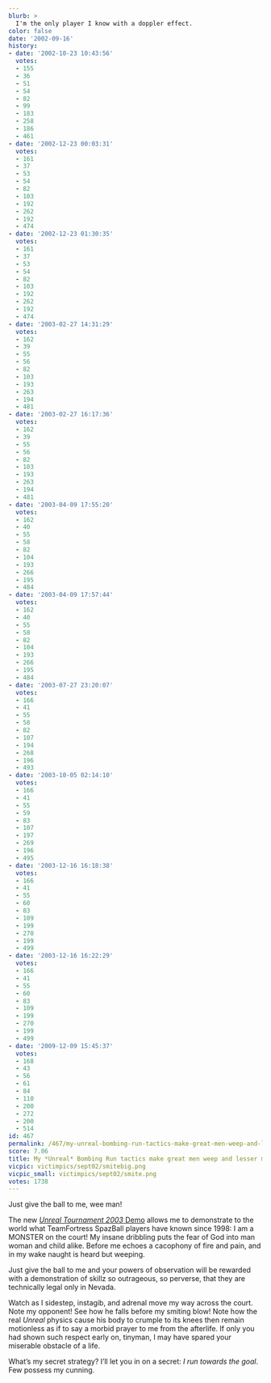 ```yaml
---
blurb: >
  I'm the only player I know with a doppler effect.
color: false
date: '2002-09-16'
history:
- date: '2002-10-23 10:43:56'
  votes:
  - 155
  - 36
  - 51
  - 54
  - 82
  - 99
  - 183
  - 258
  - 186
  - 461
- date: '2002-12-23 00:03:31'
  votes:
  - 161
  - 37
  - 53
  - 54
  - 82
  - 103
  - 192
  - 262
  - 192
  - 474
- date: '2002-12-23 01:30:35'
  votes:
  - 161
  - 37
  - 53
  - 54
  - 82
  - 103
  - 192
  - 262
  - 192
  - 474
- date: '2003-02-27 14:31:29'
  votes:
  - 162
  - 39
  - 55
  - 56
  - 82
  - 103
  - 193
  - 263
  - 194
  - 481
- date: '2003-02-27 16:17:36'
  votes:
  - 162
  - 39
  - 55
  - 56
  - 82
  - 103
  - 193
  - 263
  - 194
  - 481
- date: '2003-04-09 17:55:20'
  votes:
  - 162
  - 40
  - 55
  - 58
  - 82
  - 104
  - 193
  - 266
  - 195
  - 484
- date: '2003-04-09 17:57:44'
  votes:
  - 162
  - 40
  - 55
  - 58
  - 82
  - 104
  - 193
  - 266
  - 195
  - 484
- date: '2003-07-27 23:20:07'
  votes:
  - 166
  - 41
  - 55
  - 58
  - 82
  - 107
  - 194
  - 268
  - 196
  - 493
- date: '2003-10-05 02:14:10'
  votes:
  - 166
  - 41
  - 55
  - 59
  - 83
  - 107
  - 197
  - 269
  - 196
  - 495
- date: '2003-12-16 16:18:38'
  votes:
  - 166
  - 41
  - 55
  - 60
  - 83
  - 109
  - 199
  - 270
  - 199
  - 499
- date: '2003-12-16 16:22:29'
  votes:
  - 166
  - 41
  - 55
  - 60
  - 83
  - 109
  - 199
  - 270
  - 199
  - 499
- date: '2009-12-09 15:45:37'
  votes:
  - 168
  - 43
  - 56
  - 61
  - 84
  - 110
  - 200
  - 272
  - 200
  - 514
id: 467
permalink: /467/my-unreal-bombing-run-tactics-make-great-men-weep-and-lesser-men-crumble/
score: 7.06
title: My *Unreal* Bombing Run tactics make great men weep and lesser men crumble.
vicpic: victimpics/sept02/smitebig.png
vicpic_small: victimpics/sept02/smite.png
votes: 1738
---
```


Just give the ball to me, wee man!

The new [*Unreal Tournament 2003*
Demo](http://web.archive.org/web/20020916000000/http://www.fileplanet.com/files/110000/112991.shtml)
allows me to demonstrate to the world what TeamFortress SpazBall players
have known since 1998: I am a MONSTER on the court! My insane dribbling
puts the fear of God into man woman and child alike. Before me echoes a
cacophony of fire and pain, and in my wake naught is heard but weeping.

Just give the ball to me and your powers of observation will be rewarded
with a demonstration of skillz so outrageous, so perverse, that they are
technically legal only in Nevada.

Watch as I sidestep, instagib, and adrenal move my way across the court.
Note my opponent! See how he falls before my smiting blow! Note how the
real *Unreal* physics cause his body to crumple to its knees then remain
motionless as if to say a morbid prayer to me from the afterlife. If
only you had shown such respect early on, tinyman, I may have spared
your miserable obstacle of a life.

What’s my secret strategy? I’ll let you in on a secret: *I run towards
the goal*. Few possess my cunning.